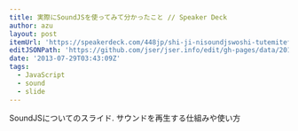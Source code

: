 ```yaml
---
title: 実際にSoundJSを使ってみて分かったこと // Speaker Deck
author: azu
layout: post
itemUrl: 'https://speakerdeck.com/448jp/shi-ji-nisoundjswoshi-tutemitefen-katutakoto'
editJSONPath: 'https://github.com/jser/jser.info/edit/gh-pages/data/2013/07/index.json'
date: '2013-07-29T03:43:09Z'
tags:
  - JavaScript
  - sound
  - slide
---
```

SoundJSについてのスライド.
サウンドを再生する仕組みや使い方
